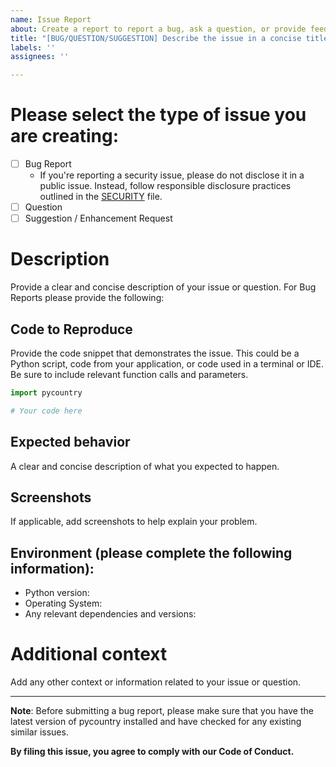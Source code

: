 ```yaml
---
name: Issue Report
about: Create a report to report a bug, ask a question, or provide feedback
title: "[BUG/QUESTION/SUGGESTION] Describe the issue in a concise title"
labels: ''
assignees: ''

---
```


# **Please select the type of issue you are creating:**

- [ ] Bug Report
    - If you're reporting a security issue, please do not disclose it in a public issue. Instead, follow responsible disclosure practices outlined in the [SECURITY](https://github.com/pycountry/pycountry/blob/main/SECURITY.md) file.
- [ ] Question
- [ ] Suggestion / Enhancement Request

# **Description**

Provide a clear and concise description of your issue or question. For Bug Reports please provide the following:

## **Code to Reproduce**

Provide the code snippet that demonstrates the issue. This could be a Python script, code from your application, or code used in a terminal or IDE. Be sure to include relevant function calls and parameters.

``` python
import pycountry

# Your code here
```

## **Expected behavior**

A clear and concise description of what you expected to happen.

## **Screenshots**

If applicable, add screenshots to help explain your problem.

## **Environment (please complete the following information):**

- Python version:
- Operating System:
- Any relevant dependencies and versions:

# **Additional context**

Add any other context or information related to your issue or question.

---

**Note**: Before submitting a bug report, please make sure that you have the latest version of pycountry installed and have checked for any existing similar issues.

**By filing this issue, you agree to comply with our Code of Conduct.**